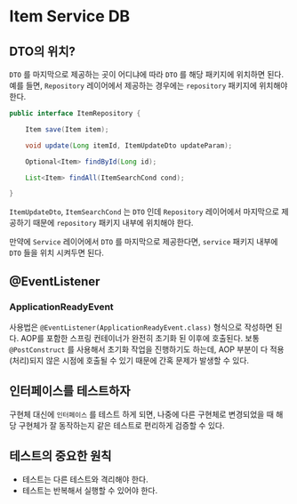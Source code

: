 # Item Service DB

## DTO의 위치?

`DTO` 를 마지막으로 제공하는 곳이 어디냐에 따라 `DTO` 를 해당 패키지에 위치하면 된다. 예를 들면, `Repository` 레이어에서 제공하는 경우에는 `repository` 패키지에 위치해야 한다.

```java
public interface ItemRepository {

    Item save(Item item);

    void update(Long itemId, ItemUpdateDto updateParam);

    Optional<Item> findById(Long id);

    List<Item> findAll(ItemSearchCond cond);

}
```

`ItemUpdateDto`, `ItemSearchCond` 는 `DTO` 인데 `Repository` 레이어에서 마지막으로 제공하기 때문에 `repository` 패키지 내부에 위치해야 한다.

만약에 `Service` 레이어에서 `DTO` 를 마지막으로 제공한다면, `service` 패키지 내부에 `DTO` 들을 위치 시켜두면 된다.

## @EventListener

### ApplicationReadyEvent

사용법은 `@EventListener(ApplicationReadyEvent.class)` 형식으로 작성하면 된다. AOP를 포함한 스프링 컨테이너가 완전히 초기화 된 이후에 호출된다.
보통 `@PostConstruct` 를 사용해서 초기화 작업을 진행하기도 하는데, AOP 부분이 다 적용(처리)되지 않은 시점에 호출될 수 있기 때문에 간혹 문제가 발생할 수 있다.

## 인터페이스를 테스트하자

구현체 대신에 `인터페이스` 를 테스트 하게 되면, 나중에 다른 구현체로 변경되었을 때 해당 구현체가 잘 동작하는지 같은 테스트로 편리하게 검증할 수 있다.

## 테스트의 중요한 원칙

- 테스트는 다른 테스트와 격리해야 한다.
- 테스트는 반복해서 실행할 수 있어야 한다.
